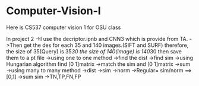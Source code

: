 # Computer-Vision-I

Here is CS537 computer vision 1 for OSU class

In project 2
->I use the decriptor.ipnb and CNN3 which is provide from TA. 
->Then get the des for each 35 and 140 images.(SIFT and SURF)
  therefore, the size of 35(Query) is 35*30 the size of 140(image) is 140*30 
  then save them to a pt file
->using one to one method 
  ->find the dist
  ->find sim
  ->using Hungarian algorithm find [0 1]matrix
  ->match the sim and [0 1]matrix
  ->sum
->using many to many method 
  ->dist
  ->sim
  ->norm
  ->Regular= sim/norm ==>[0,1]
  ->sum sim
->TN,TP,FN,FP
